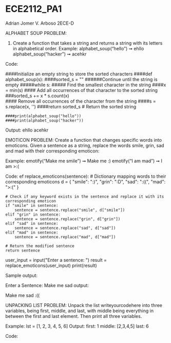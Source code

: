 # ECE2112_PA1

Adrian Jomer V. Arboso
2ECE-D

ALPHABET SOUP PROBLEM:
 1. Create a function that takes a string and returns a string with its letters in alphabetical order.
Example: alphabet_soup(“hello”) ➞ ehllo
alphabet_soup(“hacker”) ➞ acehkr

Code:

 
 ####Initialize an empty string to store the sorted characters
 ####def alphabet_soup(s):
    ####sorted_s = "" 
    ######Continue until the string is empty
    #####while s: 
        ##### Find the smallest character in the string
        ####x = min(s) 
        #### Add all occurrences of that character to the sorted string
        ###sorted_s += x * s.count(x)  
       #### Remove all occurrences of the character from the string
        ####s = s.replace(x, '')
    ####return sorted_s  # Return the sorted string
   
    ####print(alphabet_soup("hello"))
    ####print(alphabet_soup("hacker"))

Output:
ehllo
acehkr

EMOTICON PROBLEM: 
Create a function that changes specific words into emoticons. Given a sentence 
as a string, replace the words smile, grin, sad and mad with their corresponding emoticon:

Example:
emotify(“Make me smile”) ➞ Make me :)
emotify(“I am mad”) ➞ I am >:(

Code:
ef replace_emoticons(sentence):
    # Dictionary mapping words to their corresponding emoticons
    d = {
        "smile": ":)", 
        "grin": ":D",
        "sad": ":((",
        "mad": ">:("
    }
    
    # Check if any keyword exists in the sentence and replace it with its corresponding emoticon
    if "smile" in sentence:
        sentence = sentence.replace("smile", d["smile"])
    elif "grin" in sentence:
        sentence = sentence.replace("grin", d["grin"])
    elif "sad" in sentence:
        sentence = sentence.replace("sad", d["sad"])
    elif "mad" in sentence:
        sentence = sentence.replace("mad", d["mad"])
        
    # Return the modified sentence 
    return sentence    
user_input = input("Enter a sentence: ")
result = replace_emoticons(user_input)
print(result) 


Sample output:

Enter a Sentence: Make me sad
output:

Make me sad :((

UNPACKING LIST PROBLEM: 
Unpack the list writeyourcodehere into three variables, being first,
middle, and last, with middle being everything in between the first and last element. Then print all three 
variables.

Example: lst = [1, 2, 3, 4, 5, 6]
Output: first: 1 middle: [2,3,4,5] last: 6

Code:

